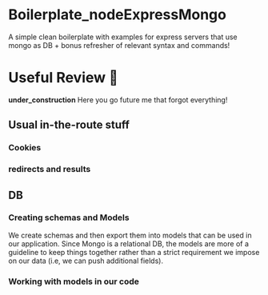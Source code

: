 # Boilerplate_nodeExpressMongo
A simple clean boilerplate with examples for express servers that use mongo as DB + bonus refresher of relevant syntax and commands!


# Useful Review 🤗
**under_construction** Here you go future me that forgot everything!

## Usual in-the-route stuff

### Cookies

### redirects and results


## DB 

### Creating schemas and Models 
We create schemas and then export them into models that can be used in our application. Since Mongo is a relational DB, the models are more of a guideline to keep things together rather than a strict requirement we impose on our data (i.e, we can push additional fields).

### Working with models in our code


